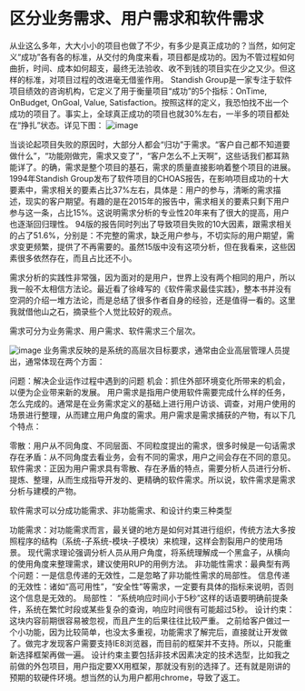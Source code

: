 # 区分业务需求、用户需求和软件需求
从业这么多年，大大小小的项目也做了不少，有多少是真正成功的？当然，如何定义“成功”各有各的标准，从交付的角度来看，项目都是成功的。因为不管过程如何曲折，时间、成本如何超支，最终无法验收、收不到钱的项目实在少之又少。但这样的标准，对项目过程的改进毫无借鉴作用。 Standish Group是一家专注于软件项目绩效的咨询机构，它定义了用于衡量项目“成功”的5个指标：OnTime, OnBudget, OnGoal, Value, Satisfaction。按照这样的定义，我恐怕找不出一个成功的项目了。事实上，全球真正成功的项目也就30%左右，一半多的项目都处在“挣扎”状态。详见下图：
![image](http://yanzhiww.top/wordpress/wp-content/uploads/2019/03/%E6%88%90%E5%8A%9F%E9%A1%B9%E7%9B%AE-1024x490.jpg)

当谈论起项目失败的原因时，大部分人都会“归功”于需求。“客户自己都不知道要做什么”，“功能刚做完，需求又变了”，“客户怎么不上天啊”，这些话我们都耳熟能详了。的确，需求是整个项目的基石，需求的质量直接影响着整个项目的进展。 1994年Standish Group发布了软件项目的CHOAS报告，在影响项目成功的十大要素中，需求相关的要素占比37%左右，具体是：用户的参与，清晰的需求描述，现实的客户期望。有趣的是在2015年的报告中，需求相关的要素只剩下用户参与这一条，占比15%。这说明需求分析的专业性20年来有了很大的提高，用户也逐渐回归理性。 94版的报告同时列出了导致项目失败的10大因素，跟需求相关的占了51.6%，分别是：不完整的需求，缺乏用户参与，不切实际的用户期望，需求变更频繁，提供了不再需要的。虽然15版中没有这项分析，但在我看来，这些因素很多依然存在，而且占比还不小。

需求分析的实践性非常强，因为面对的是用户，世界上没有两个相同的用户，所以我一般不太相信方法论。最近看了徐峰写的《软件需求最佳实践》，整本书并没有空洞的介绍一堆方法论，而是总结了很多作者自身的经验，还是值得一看的。这里我就借他山之石，摘录些个人觉比较好的观点。

需求可分为业务需求、用户需求、软件需求三个层次。

![image](http://yanzhiww.top/wordpress/wp-content/uploads/2019/03/%E6%99%BA%E8%83%BD%E6%88%AA%E5%9B%BE-1.png)
业务需求反映的是系统的高层次目标要求，通常由企业高层管理人员提出，通常体现在两个方面：

问题：解决企业运作过程中遇到的问题
机会：抓住外部环境变化所带来的机会，以便为企业带来新的发展。
用户需求是指用户使用软件需要完成什么样的任务，怎么完成的。通常是在业务需求定义的基础上进行用户访谈、调查，对用户使用的场景进行整理，从而建立用户角度的需求。用户需求是需求捕获的产物，有以下几个特点：

零散：用户从不同角度、不同层面、不同粒度提出的需求，很多时候是一句话需求
存在矛盾：从不同角度去看业务，会有不同的需求，用户之间会存在不同的意见。
软件需求：正因为用户需求具有零散、存在矛盾的特点，需要分析人员进行分析、提炼、整理，从而生成指导开发的、更精确的软件需求。所以说，软件需求是需求分析与建模的产物。

软件需求可以分成功能需求、非功能需求、和设计约束三种类型

功能需求：对功能需求而言，最关键的地方是如何对其进行组织，传统方法大多按照程序的结构（系统-子系统-模块-子模块）来梳理，这样会割裂用户的使用场景。 现代需求理论强调分析人员从用户角度，将系统理解成一个黑盒子，从横向的使用角度来整理需求，建议使用RUP的用例方法。
非功能性需求：最典型有两个问题：一是信息传递的无效性，二是忽略了非功能性需求的局部性。
信息传递的无效性：诸如“高可用性”，“安全性”等需求，一定要有具体的指标来说明，否则这个信息是无效的。
局部性： “系统响应时间小于5秒”这样的话语要明确前提条件，系统在繁忙时段或某些复杂的查询，响应时间很有可能超过5秒。
设计约束：这块内容前期很容易被忽视，而且产生的后果往往比较严重。 之前给客户做过一个小功能，因为比较简单，也没太多重视，功能需求了解完后，直接就让开发做了。做完才发现客户需要支持IE8浏览器，而目前的框架并不支持。所以，只能重新选择框架再做一遍。 设计约束主要包括非技术因素决定的技术选型，比如我之前做的外包项目，用户指定要XX用框架，那就没有别的选择了。还有就是刚讲的预期的软硬件环境。想当然的认为用户都用chrome，导致了返工。

